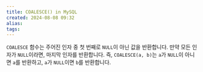 ```yaml
---
title: COALESCE() in MySQL
created: 2024-08-08 09:32
alias:
tags:
---
```

`COALESCE` 함수는 
주어진 인자 중 첫 번째로 `NULL`이 아닌 값을 반환합니다. 만약 모든 인자가 `NULL`이라면, 마지막 인자를 반환합니다. 즉, `COALESCE(a, b)`는 `a`가 `NULL`이 아니면 `a`를 반환하고, `a`가 `NULL`이면 `b`를 반환합니다.
